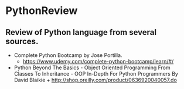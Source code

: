 # PythonReview


## Review of Python language from several sources.
* Complete Python Bootcamp by Jose Portilla.
  +  https://www.udemy.com/complete-python-bootcamp/learn/#/
* Python Beyond The Basics - Object Oriented Programming From Classes To Inheritance - OOP In-Depth For Python Programmers By David Blaikie
        + http://shop.oreilly.com/product/0636920040057.do

